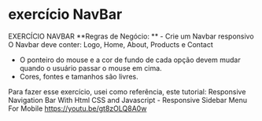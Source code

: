 # exercício NavBar

	  	
EXERCÍCIO NAVBAR **Regras de Negócio: ** - Crie um Navbar responsivo 
O Navbar deve conter: Logo, Home, About, Products e Contact 
- O ponteiro do mouse e a cor de fundo de cada opção devem mudar quando o usuário passar o mouse em cima. 
- Cores, fontes e tamanhos são livres. 


Para fazer esse exercício, usei como referência, este tutorial:
Responsive Navigation Bar With Html CSS and Javascript - Responsive Sidebar Menu For Mobile
https://youtu.be/gt8zOLQ8A0w
